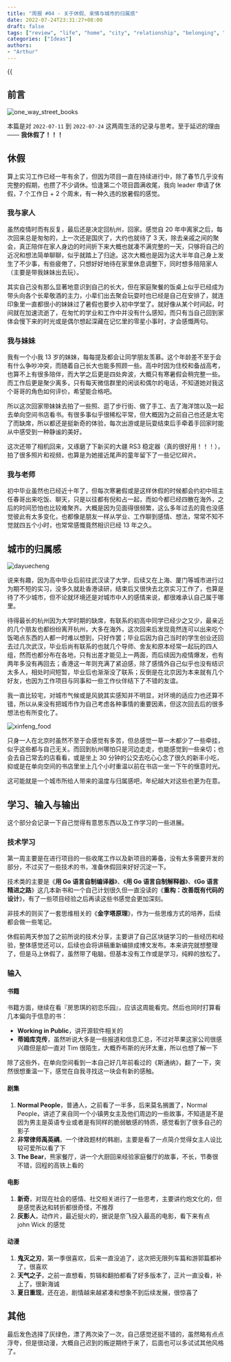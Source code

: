 ```yaml
---
title: "周报 #04 - 关于休假、亲情与城市的归属感"
date: 2022-07-24T23:31:27+08:00
draft: false
tags: ["review", "life", "home", "city", "relationship", "belonging", "vacation"]
categories: ["Ideas"]
authors:
- "Arthur"
---
```


{{<audio src="http://pseudoyu.oss-cn-hangzhou.aliyuncs.com/audios/here_after_us.mp3" caption="《后来的我们 - 五月天》" >}}

## 前言

![one_way_street_books](https://pseudoyu.oss-cn-hangzhou.aliyuncs.com/images/one_way_street_books.jpeg)

本篇是对 `2022-07-11` 到 `2022-07-24` 这两周生活的记录与思考。至于延迟的理由 —— **我休假了！！！**

## 休假

算上实习工作已经一年有余了，但因为项目一直在持续进行中，除了春节几乎没有完整的假期，也攒了不少调休。恰逢第二个项目圆满收尾，我向 leader 申请了休假，7 个工作日 + 2 个周末，有一种久违的放暑假的感觉。

### 我与家人

虽然疫情时而有反复，最后还是决定回杭州，回家。感觉自 20 年中离家之后，每次回来总是匆匆的，上一次还是国庆了，大约也就待了 3 天，除去亲戚之间的聚会，真正陪伴在家人身边的时间折下来大概也就凑不满完整的一天，只够将自己的近况和想法简单聊聊，似乎就踏上了归途。这次大概也是因为这大半年自己身上发生了不少事，有些疲倦了，只想好好地待在家里休息调整下，同时想多陪陪家人（主要是带我妹妹出去玩）。

其实自己没有那么显著地意识到自己的长大，但在家庭聚餐的饭桌上似乎已经成为带头向各个长辈敬酒的主力，小辈们出去聚会玩耍时也已经是自己在安排了，就连印象里一直都很小的妹妹过了暑假也要步入初中学堂了。就好像从某个时间起，时间就在加速流逝了，在匆忙的学业和工作中并没有什么感知，而只有当自己回到家体会慢下来的时光或是偶尔想起深藏在记忆里的零星小事时，才会感慨两句。

### 我与妹妹

我有一个小我 13 岁的妹妹，每每提及都会让同学朋友羡慕。这个年龄差不至于会有什么争吵冲突，而随着自己长大也能多照顾一些。高中时因为住校和备战高考，也算不上有很多陪伴，而大学之后更是四处奔波，大概只有寒暑假会稍完整一些。而工作后更是聚少离多，只有每天微信群里的闲谈和偶尔的电话，不知道她对我这个哥哥的角色如何评价，希望能合格吧。

所以这次回家带妹妹去拍了一些照、逛了步行街、做了手工、去了海洋馆以及一起去单向空间书店看书。有很多事似乎很稀松平常，但大概因为之前自己也还是太宅了而缺席，所以都还是挺新奇的体验，每次出游或是玩耍结束后手牵着手回家时能从中感受到一种静谧的美好。

这次还带了相机回来，又琢磨了下新买的大疆 RS3 稳定器（真的很好用！！！），拍了很多照片和视频，也算是为她接近尾声的童年留下了一些记忆碎片。

### 我与老师

初中毕业虽然也已经近十年了，但每次寒暑假或是这样休假的时候都会约初中班主任春哥出来吃饭、聊天，只是以往都有倪和占一起，而如今都已经四散在海外，之后的时间恐怕也比较难聚齐。大概是因为见面得很频繁，这么多年过去的竟也没感觉彼此有太多变化，也都像是朋友一样从学业、工作聊到感情、想法，常常不知不觉就四五个小时，也常常感慨竟然相识已经 13 年之久。

## 城市的归属感

![dayuecheng](https://pseudoyu.oss-cn-hangzhou.aliyuncs.com/images/dayuecheng.jpeg)

说来有趣，因为高中毕业后前往武汉读了大学，后续又在上海、厦门等城市进行过为期不短的实习，没多久就赴香港读研，结束后又很快去北京实习工作了，也算是待了不少城市，但不论就环境还是对城市中人的感情来说，都很难承认自己属于哪里。

待得最长的杭州因为大学时期的缺席，有联系的初高中同学已经少之又少，最亲近的几个朋友也都纷纷离开杭州，大多在海外，这次回来后发现竟然连可以出来吃个饭喝点东西的人都一时难以想到，只好作罢；毕业后因为自己当时的学生创业还回去过几次武汉，毕业后尚有联系的也就几个导师、舍友和原本经常一起玩的四人组，然而也都分布在各地，只有出差才能见上一两面，而后续因为疫情爆发，也有两年多没有再回去；香港这一年则充满了紧迫感，除了感情外自己似乎也没有结识太多人，相处时间短暂，毕业后也渐渐没了联系；反倒是在北京因为本来就有几个好友，也因为工作项目与同事和一些工作伙伴结下了不错的友谊。

我一直比较宅，对城市气候或是风貌其实感知并不明显，对环境的适应力也还算不错，所以从来没有把城市作为自己考虑各种事情的重要因素，但这次回去后的很多想法也有所变化了。

![xinfeng_food](https://pseudoyu.oss-cn-hangzhou.aliyuncs.com/images/xinfeng_food.jpeg)

只身一人在北京时虽然不至于会感觉有多苦，但总感觉一草一木都少了一些牵挂，似乎这些都与自己无关。而回到杭州哪怕只是河边走走，也能感觉到一些亲切；也会去自己常去的店看看，或是坐上 30 分钟的公交去吃心心念了很久的新丰小吃，抑或是在单向空间的书店里坐上几个小时重温以前在书店一坐一下午的惬意时光。

这可能就是一个城市所给人带来的温度与归属感吧，年纪越大对这些也更为在意。


## 学习、输入与输出

这个部分会记录一下自己觉得有意思东西以及工作学习的一些进展。

### 技术学习

第一周主要是在进行项目的一些收尾工作以及新项目的筹备，没有太多需要开发的部分，不过买了一些技术的书，准备休假回来好好沉淀一下。

技术类的主要是《**用 Go 语言自制编译器**》、《**用 Go 语言自制解释器**》、《**Go 语言精进之路**》这几本新书和一个自己计划很久但一直没读的《**重构：改善既有代码的设计**》，有了一些项目经验之后再读这些书感觉会更加深刻。

非技术的则买了一套思维相关的《**金字塔原理**》，作为一些思维方式的培养，后续都会做一些笔记。

休假前两天参加了之前所说的技术分享，主要讲了自己区块链学习的一些经历和经验，整体感觉还可以，后续也会将讲稿重新编排成博文发布。本来讲完就想整理了，但是马上休假了，虽然带了电脑，但基本没有工作或是学习，纯粹的放松了。

### 输入

#### 书籍

书籍方面，继续在看『房思琪的初恋乐园』，应该这周能看完。然后也同时打算看几本偏向于信息的书：

- **Working in Public**，讲开源软件相关的
- **蒂姆库克传**，虽然听说大多是一些报道和信息汇总，不过对苹果这家公司很感兴趣但是却一直对 Tim 很陌生，大概乔布斯的光环太重，所以也想了解一下

除了这些外，在单向空间看到一本自己好几年前看过的《斯通纳》，翻了一下，突然很想重温一下，感觉在自我寻找这一块会有新的感触。

#### 剧集

1. **Normal People**，普通人，之前看了一半多，后来莫名搁置了，Normal People，讲述了来自同一个小镇男女主及他们周边的一些故事，不知道是不是因为男主是英语专业或者是有同样的脆弱敏感的特质，感觉看到了很多自己的影子
2. **非常律师禹英禑**，一个律政题材的韩剧，主要是看了一点简介觉得女主人设比较可爱所以看了下
3. **The Bear**，熊家餐厅，讲一个大厨回来经验家庭餐厅的故事，不长，节奏很不错，回程的高铁上看的

#### 电影

1. **新奇**，对现在社会的感情、社交相关进行了一些思考，主要讲约炮文化的，但是感觉表达和转折都很奇怪，不推荐
2. **灰影人**，动作片，最近挺火的，据说是奈飞投入最高的电影，看下来有点 john Wick 的感觉

#### 动漫

1. **鬼灭之刃**，第一季很喜欢，后来一直没追了，这次把无限列车篇和游郭篇都补了，很喜欢
2. **天气之子**，之前一直想看，剪辑和翻拍都看了好多版本了，正片一直没看，补上了，很新海诚
3. **夏日重现**，还在追，剧情越来越紧凑和想象不到后续发展，很惊喜了

## 其他

最后发色选择了灰绿色，漂了两次染了一次，自己感觉还挺不错的，虽然略有点点浮夸，但是很动漫，大概自己迟到的叛逆期终于来了，后面也可以多试试其他风格了。